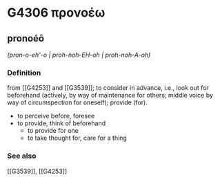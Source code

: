 # G4306 προνοέω

## pronoéō

_(pron-o-eh'-o | proh-noh-EH-oh | proh-noh-A-oh)_

### Definition

from [[G4253]] and [[G3539]]; to consider in advance, i.e., look out for beforehand (actively, by way of maintenance for others; middle voice by way of circumspection for oneself); provide (for).

- to perceive before, foresee
- to provide, think of beforehand
  - to provide for one
  - to take thought for, care for a thing

### See also

[[G3539]], [[G4253]]

